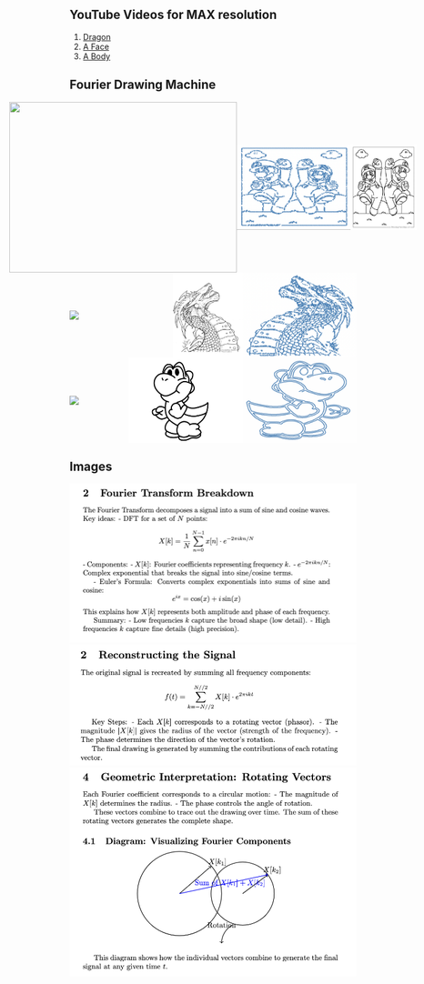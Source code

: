 ## YouTube Videos for MAX resolution

1. [Dragon](https://www.youtube.com/watch?v=8C18B097bbs)
2. [A Face](https://www.youtube.com/watch?v=FxWh0C7bTS4)
3. [A Body](https://www.youtube.com/watch?v=44Rb9387V88)

## Fourier Drawing Machine

<div style="display: flex; justify-content: center; align-items: center; margin: 0; padding: 0;">
    <img src="demos/mario/mario.gif" width="400" height="300" style="margin: 0; padding: 0;">
    <img src="demos/mario/mario.jpg" width="200" height="150" style="margin: 0; padding: 0;">
    <img src="demos/mario/marioraw.jpg" width="200" height="150" style="margin: 0; padding: 0;">
</div>

<div style="display: flex; justify-content: center; align-items: center; margin: 0; padding: 0;">
    <img src="demos/dragon/dragon.gif" width="300" style="margin: 0; padding: 0;">
    <img src="demos/dragon/dragon.jpg" width="200" height="150" style="margin: 0; padding: 0;">
    <img src="demos/dragon/dragonraw.jpg" width="200" height="150" style="margin: 0; padding: 0;">
</div>

<div style="display: flex; justify-content: center; align-items: center; margin: 0; padding: 0;">
    <img src="demos/yoshi/yoshi.gif" width="300" style="margin: 0; padding: 0;">
    <img src="demos/yoshi/yoshi.jpg" width="200" height="150" style="margin: 0; padding: 0;">
    <img src="demos/yoshi/yoshiraw.jpg" width="200" height="150" style="margin: 0; padding: 0;">
</div>



## Images

![Explain 1](explain/1.png)
![Explain 2](explain/2.png)
![Explain 3](explain/3.png)



